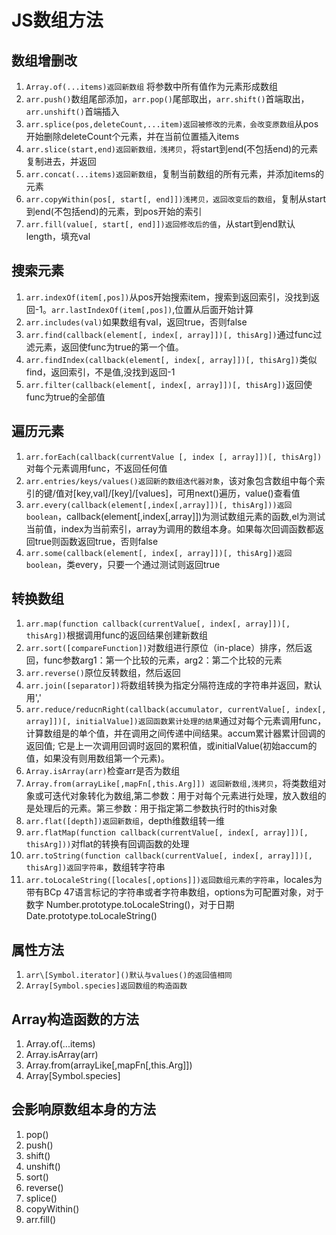 # JS数组方法

## 数组增删改

1. `Array.of(...items)返回新数组` 将参数中所有值作为元素形成数组
2. `arr.push()`数组尾部添加，`arr.pop()`尾部取出，`arr.shift()`首端取出，`arr.unshift()`首端插入
3. `arr.splice(pos,deleteCount,...item)返回被修改的元素，会改变原数组`从pos开始删除deleteCount个元素，并在当前位置插入items
4. `arr.slice(start,end)返回新数组，浅拷贝`，将start到end(不包括end)的元素复制进去，并返回
5. `arr.concat(...items)返回新数组`，复制当前数组的所有元素，并添加items的元素
6. `arr.copyWithin(pos[, start[, end]])浅拷贝，返回改变后的数组`，复制从start到end(不包括end)的元素，到pos开始的索引
7. `arr.fill(value[, start[, end]])返回修改后的值`，从start到end默认length，填充val

## 搜索元素

1. `arr.indexOf(item[,pos])`从pos开始搜索item，搜索到返回索引，没找到返回-1。`arr.lastIndexOf(item[,pos])`,位置从后面开始计算
2. `arr.includes(val)`如果数组有val，返回true，否则false
3. `arr.find(callback(element[, index[, array]])[, thisArg])`通过func过滤元素，返回使func为true的第一个值。
4. `arr.findIndex(callback(element[, index[, array]])[, thisArg])`类似find，返回索引，不是值,没找到返回-1
5. `arr.filter(callback(element[, index[, array]])[, thisArg])`返回使func为true的全部值

## 遍历元素

1. `arr.forEach(callback(currentValue [, index [, array]])[, thisArg])`对每个元素调用func，不返回任何值
2. `arr.entries/keys/values()返回新的数组迭代器对象`，该对象包含数组中每个索引的键/值对[key,val]/[key]/[values]，可用next()遍历，value()查看值
3. `arr.every(callback(element[,index[,array]])[, thisArg]))返回boolean`，callback(element[,index[,array]])为测试数组元素的函数,el为测试当前值，index为当前索引，array为调用的数组本身。如果每次回调函数都返回true则函数返回true，否则false
4. `arr.some(callback(element[, index[, array]])[, thisArg])返回boolean`，类every，只要一个通过测试则返回true

## 转换数组

1. `arr.map(function callback(currentValue[, index[, array]])[, thisArg])`根据调用func的返回结果创建新数组
2. `arr.sort([compareFunction])`对数组进行原位（in-place）排序，然后返回，func参数arg1：第一个比较的元素，arg2：第二个比较的元素
3. `arr.reverse()`原位反转数组，然后返回
4. `arr.join([separator])`将数组转换为指定分隔符连成的字符串并返回，默认用','
5. `arr.reduce/reducnRight(callback(accumulator, currentValue[, index[, array]])[, initialValue])返回函数累计处理的结果`通过对每个元素调用func，计算数组是的单个值，并在调用之间传递中间结果。accum累计器累计回调的返回值; 它是上一次调用回调时返回的累积值，或initialValue(初始accum的值，如果没有则用数组第一个元素)。
6. `Array.isArray(arr)`检查arr是否为数组
7. `Array.from(arrayLike[,mapFn[,this.Arg]]) 返回新数组,浅拷贝`，将类数组对象或可迭代对象转化为数组,第二参数：用于对每个元素进行处理，放入数组的是处理后的元素。第三参数：用于指定第二参数执行时的this对象
8. `arr.flat([depth])返回新数组`，depth维数组转一维
9. `arr.flatMap(function callback(currentValue[, index[, array]])[, thisArg]))`对flat的转换有回调函数的处理
10. `arr.toString(function callback(currentValue[, index[, array]])[, thisArg])返回字符串`，数组转字符串
11. `arr.toLocaleString([locales[,options]])返回数组元素的字符串`，locales为带有BCp 47语言标记的字符串或者字符串数组，options为可配置对象，对于数字 Number.prototype.toLocaleString()，对于日期Date.prototype.toLocaleString()

## 属性方法

1. `arr\[Symbol.iterator]()默认与values()的返回值相同`
2. `Array[Symbol.species]返回数组的构造函数`

## Array构造函数的方法

1. Array.of(...items)
2. Array.isArray(arr)
3. Array.from(arrayLike[,mapFn[,this.Arg]]) 
4. Array[Symbol.species]

## 会影响原数组本身的方法

1. pop()
2. push()
3. shift()
4. unshift()
5. sort()
6. reverse()
7. splice()
8. copyWithin()
9. arr.fill()

<Vssue title="JavaScript issue" />